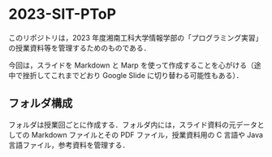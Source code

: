# 2023-SIT-PToP

このリポジトリは，2023 年度湘南工科大学情報学部の「プログラミング実習」の授業資料等を管理するためのものである．

今回は，スライドを Markdown と Marp を使って作成することを心がける（途中で挫折してこれまでどおり Google Slide に切り替わる可能性もある）．

## フォルダ構成

フォルダは授業回ごとに作成する．フォルダ内には，スライド資料の元データとしての Markdown ファイルとその PDF ファイル，授業資料用の C 言語や Java 言語ファイル，参考資料を管理する．
